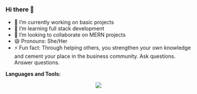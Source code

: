 ### Hi there 👋

- 🔭 I’m currently working on basic projects
- 🌱 I’m learning full stack development
- 👯 I’m looking to collaborate on MERN projects
- 😄 Pronouns: She/Her
- ⚡ Fun fact: Through helping others, you strengthen your own knowledge and cement your place in the business community. Ask questions. Answer questions.



**Languages and Tools:**
<p align="center">
  <a href="https://skillicons.dev">
    <img src="https://skillicons.dev/icons?i=html,css,express,github,js,mongodb,nextjs,nodejs,npm,prisma,react,ts,vscode,bootstrap,taiwind" />
  </a>
</p>
  
